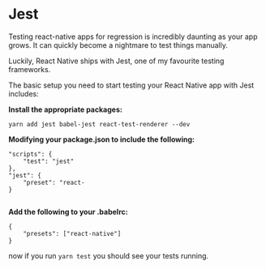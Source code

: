 # Jest

Testing react-native apps for regression is incredibly daunting as your app grows. It can quickly become a nightmare to test things manually.

Luckily, React Native ships with Jest, one of my favourite testing frameworks.

The basic setup you need to start testing your React Native app with Jest includes: 

**Install the appropriate packages:**

`yarn add jest babel-jest react-test-renderer --dev`

**Modifying your package.json to include the following:**

```
"scripts": {
    "test": "jest"
},
"jest": {
    "preset": "react-
}
    
```

**Add the following to your .babelrc:**

```
{ 
    "presets": ["react-native"]
}
```

now if you run `yarn test`  you should see your tests running.





